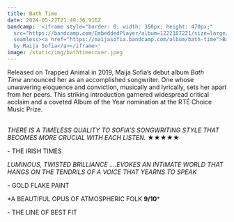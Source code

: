 ```yaml
---
title: Bath Time
date: 2024-05-27T21:49:36.916Z
bandcamp: '<iframe style="border: 0; width: 350px; height: 470px;"
  src="https://bandcamp.com/EmbeddedPlayer/album=1222187221/size=large/bgcol=ffffff/linkcol=0687f5/tracklist=false/transparent=true/"
  seamless><a href="https://maijasofia.bandcamp.com/album/bath-time">Bath Time
  by Maija Sofia</a></iframe>'
image: /static/img/bathtimecover.jpeg
---
```

Released on Trapped Animal in 2019, Maija Sofia’s debut album *Bath Time* announced her as an accomplished songwriter. One whose unwavering eloquence and conviction, musically and lyrically, sets her apart from her peers. This striking introduction garnered widespread critical acclaim and a coveted Album of the Year nomination at the RTÉ Choice Music Prize. 

*\
THERE IS A TIMELESS QUALITY TO SOFIA’S SONGWRITING STYLE THAT BECOMES MORE CRUCIAL WITH EACH LISTEN.* ★★★★★

\- THE IRISH TIMES

*LUMINOUS, TWISTED BRILLIANCE ....EVOKES AN INTIMATE WORLD THAT HANGS ON THE TENDRILS OF A VOICE THAT YEARNS TO SPEAK*

\- GOLD FLAKE PAINT

\*A BEAUTIFUL OPUS OF ATMOSPHERIC FOLK **9/10***

\- THE LINE OF BEST FIT